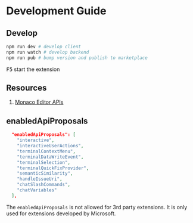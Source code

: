 # Development Guide

## Develop

```bash
npm run dev # develop client
npm run watch # develop backend
npm run pub # bump version and publish to marketplace
```

<kbd>F5</kbd> start the extension

## Resources

1. [Monaco Editor APIs](https://microsoft.github.io/monaco-editor/docs.html)

## enabledApiProposals

```json
  "enabledApiProposals": [
    "interactive",
    "interactiveUserActions",
    "terminalContextMenu",
    "terminalDataWriteEvent",
    "terminalSelection",
    "terminalQuickFixProvider",
    "semanticSimilarity",
    "handleIssueUri",
    "chatSlashCommands",
    "chatVariables"
  ],
```

The `enabledApiProposals` is not allowed for 3rd party extensions. It is only used for extensions developed by Microsoft.